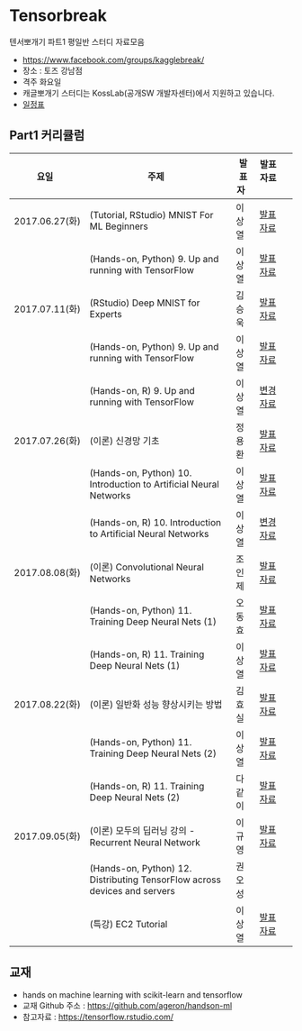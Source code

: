 # Tensorbreak

텐서뽀개기 파트1 평일반 스터디 자료모음

* https://www.facebook.com/groups/kagglebreak/
* 장소 : 토즈 강남점 
* 격주 화요일 
* 캐글뽀개기 스터디는 KossLab(공개SW 개발자센터)에서 지원하고 있습니다.
* [일정표](https://docs.google.com/spreadsheets/d/1a61w8NwSECxeX1vextoU9-oeTqfdofm63Z0d15JQ7hs/edit#gid=0)


## Part1 커리큘럼
|요일   |주제   |발표자   |발표자료   |   |
|---|---|---|---|---|
|2017.06.27(화)|(Tutorial, RStudio) MNIST For ML Beginners |이상열|[발표자료](https://htmlpreview.github.io/?https://github.com/KaggleBreak/tensorbreak/blob/master/part1/Rstudio_Tensorflow/mnist_beginners/tutorial_rstudio_mnist_20170627.html)
||(Hands-on, Python) 9. Up and running with TensorFlow |이상열 |[발표자료](https://github.com/KaggleBreak/tensorbreak/blob/master/part1/hands_on_ml/chapter9/Up_and_running_with_TensorFlow_Python.ipynb)
|2017.07.11(화)|(RStudio) Deep MNIST for Experts |김승욱|[발표자료](https://htmlpreview.github.io/?https://github.com/KaggleBreak/tensorbreak/blob/master/part1/Rstudio_Tensorflow/mnist_Experts/%5BTensorBreak%5D_KimSeungWook_170712.html)
||(Hands-on, Python) 9. Up and running with TensorFlow |이상열 |[발표자료](https://github.com/KaggleBreak/tensorbreak/blob/master/part1/hands_on_ml/chapter9/Up_and_running_with_TensorFlow_Python.ipynb)
||(Hands-on, R) 9. Up and running with TensorFlow |이상열 |[변경자료](https://github.com/KaggleBreak/tensorbreak/blob/master/part1/hands_on_ml/chapter9/chapter_9_trans_Rcode.R)
|2017.07.26(화)|(이론) 신경망 기초 |정용환|[발표자료](https://github.com/KaggleBreak/tensorbreak/blob/master/part1/basic_theory/20170725/%ED%85%90%EC%84%9C%EB%BD%80%EA%B0%9C%EA%B8%B0_%EC%8B%A0%EA%B2%BD%EB%A7%9D%EA%B8%B0%EC%B4%88_ver001.pptx)
||(Hands-on, Python) 10. Introduction to Artificial Neural Networks |이상열 |[발표자료](https://github.com/KaggleBreak/tensorbreak/blob/master/part1/hands_on_ml/chapter10/10_Introduction%20to%20Artificial%20Neural%20Networks.ipynb)
||(Hands-on, R) 10. Introduction to Artificial Neural Networks |이상열 |[변경자료](https://github.com/KaggleBreak/tensorbreak/blob/master/part1/hands_on_ml/chapter10/chapter_10_trans_Rcode.R)
|2017.08.08(화)|(이론) Convolutional Neural Networks|조인제|[발표자료](https://github.com/KaggleBreak/tensorbreak/blob/master/part1/basic_theory/20170808/Convolutional-Neural-Network-presentation%EC%A1%B0%EC%9D%B8%EC%A0%9C.pptx)
||(Hands-on, Python) 11. Training Deep Neural Nets (1) |오동효 |[발표자료](https://github.com/KaggleBreak/tensorbreak/blob/master/part1/hands_on_ml/chapter11/11_Training%20Deep%20Neural%20Nets.ipynb)
||(Hands-on, R) 11. Training Deep Neural Nets (1) |이상열 |[발표자료](https://github.com/KaggleBreak/tensorbreak/blob/master/part1/hands_on_ml/chapter11/chapter_11_trans_Rcode.R)
|2017.08.22(화)|(이론) 일반화 성능 향상시키는 방법|김효실|[발표자료](https://github.com/KaggleBreak/tensorbreak/blob/master/part1/basic_theory/20170822/Relu-and-%EC%B4%88%EA%B8%B0%EA%B0%92%EC%A0%95%ED%95%98%EA%B8%B0_v1.0.docx)
||(Hands-on, Python) 11. Training Deep Neural Nets (2) |이상열 |[발표자료](https://github.com/KaggleBreak/tensorbreak/blob/master/part1/hands_on_ml/chapter11/11_Training%20Deep%20Neural%20Nets.ipynb)
||(Hands-on, R) 11. Training Deep Neural Nets (2) |다같이 |[발표자료](https://github.com/KaggleBreak/tensorbreak/blob/master/part1/hands_on_ml/chapter11/chapter_11_trans_Rcode.R)
|2017.09.05(화)|(이론) 모두의 딥러닝 강의 - Recurrent Neural Network |이규영|[발표자료](https://github.com/KaggleBreak/tensorbreak/blob/master/part1/basic_theory/20170905/RNN%EB%B0%9C%ED%91%9C%EC%9E%90%EB%A3%8C.pptx)
||(Hands-on, Python) 12. Distributing TensorFlow across devices and servers|권오성|
||(특강) EC2 Tutorial |이상열|[발표자료](https://github.com/KaggleBreak/walkingkaggle/blob/master/pycon2017_kr/pycon_korea_2017_aws_tutorial.ipynb)


## 교재
* hands on machine learning with scikit-learn and tensorflow
* 교재 Github 주소 : https://github.com/ageron/handson-ml
* 참고자료 : https://tensorflow.rstudio.com/

